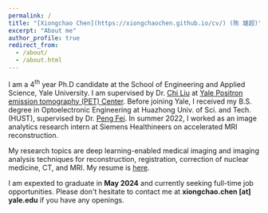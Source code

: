 ```yaml
---
permalink: /
title: "[Xiongchao Chen](https://xiongchaochen.github.io/cv/) (陈 雄超)"
excerpt: "About me"
author_profile: true
redirect_from: 
  - /about/
  - /about.html
---
```


I am a 4<sup>th</sup> year Ph.D candidate at the School of Engineering and Applied Science, Yale University. I am supervised by Dr. [Chi Liu](https://medicine.yale.edu/profile/chi_liu/) at [Yale Positron emission tomography (PET) Center](https://medicine.yale.edu/pet/). Before joining Yale, I received my B.S. degree in Optoelectronic Engineering at Huazhong Univ. of Sci. and Tech. (HUST), supervised by Dr. [Peng Fei](https://scholar.google.com/citations?user=gZ-U8XEAAAAJ&hl=en). In summer 2022, I worked as an image analytics research intern at Siemens Healthineers on accelerated MRI reconstruction. 

My research topics are deep learning-enabled medical imaging and imaging analysis techniques for reconstruction, registration, correction of nuclear medicine, CT, and MRI. My resume is [here](https://xiongchaochen.github.io/cv/).

I am expexted to graduate in **May 2024** and currently seeking full-time job opportunities. Please don't hesitate to contact me at **xiongchao.chen [at] yale.edu** if you have any openings. 
